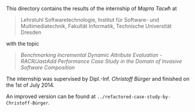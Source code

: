 This directory contains the results of the internship of _Марта Тасић_ at

> Lehrstuhl Softwaretechnologie,
> Institut für Software- und Multimediatechnik,
> Fakultät Informatik,
> Technische Universität Dresden

with the topic

> _Benchmarking Incremental Dynamic Attribute Evaluation - RACR/JastAdd Performance Case Study in the Domain of Invasive Software Composition_

The internship was supervised by Dipl.-Inf. _Christoff Bürger_ and finished on the 1st of July 2014.

An improved version can be found at `../refactored-case-study-by-Christoff-Bürger`.

